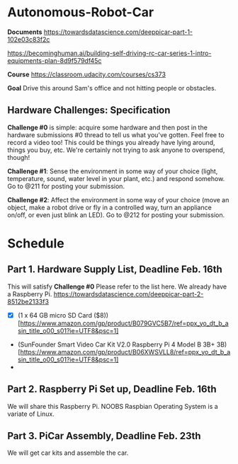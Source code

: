 # Autonomous-Robot-Car

**Documents**
https://towardsdatascience.com/deeppicar-part-1-102e03c83f2c

https://becominghuman.ai/building-self-driving-rc-car-series-1-intro-equipments-plan-8d9f579df45c


**Course**
https://classroom.udacity.com/courses/cs373

**Goal**
Drive this around Sam's office and not hitting people or obstacles. 

## Hardware Challenges: Specification

**Challenge #0** is simple: acquire some hardware and then post in the hardware submissions #0 thread to tell us what you've gotten. Feel free to record a video too! This could be things you already have lying around, things you buy, etc. We're certainly not trying to ask anyone to overspend, though!
 

**Challenge #1**: Sense the environment in some way of your choice (light, temperature, sound, water level in your plant, etc.) and respond somehow.  Go to @211 for posting your submission.


**Challenge #2**: Affect the environment in some way of your choice (move an object, make a robot drive or fly in a controlled way, turn an appliance on/off, or even just blink an LED). Go to @212 for posting your submission.

# Schedule
## Part 1. Hardware Supply List, Deadline Feb. 16th
This will satisfy **Challenge #0**
Please refer to the list here. 
We already have a Raspberry Pi. 
https://towardsdatascience.com/deeppicar-part-2-8512be2133f3

- [x] (1 x 64 GB micro SD Card ($8))[https://www.amazon.com/gp/product/B079GVC5B7/ref=ppx_yo_dt_b_asin_title_o00_s01?ie=UTF8&psc=1]
- (SunFounder Smart Video Car Kit V2.0 Raspberry Pi 4 Model B 3B+ 3B)[https://www.amazon.com/gp/product/B06XWSVLL8/ref=ppx_yo_dt_b_asin_title_o00_s01?ie=UTF8&psc=1]
- 

## Part 2. Raspberry Pi Set up, Deadline Feb. 16th
We will share this Raspberry Pi.
NOOBS Raspbian Operating System is a variate of Linux. 

## Part 3. PiCar Assembly, Deadline Feb. 23th
We will get car kits and assemble the car.

 


